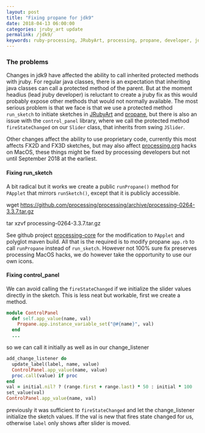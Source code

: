 ```yaml
---
layout: post
title: "Fixing propane for jdk9"
date: 2018-04-13 06:00:00
categories: jruby_art update
permalink: /jdk9/
keywords: ruby-processing, JRubyArt, processing, propane, developer, jdk9
---
```

### The problems

Changes in jdk9 have affected the ability to call inherited protected methods with jruby. For regular java classes, there is an expectation that inheriting java classes can call a protected method of the parent. But at the moment headius (lead jruby developer) is reluctant to create a jruby fix as this would probably expose other methods that would not normally available. The most serious problem is that we face is that we use a protected method `run_sketch` to initiate sketches in [JRubyArt][jruby_art] and [propane][propane], but there is also an issue with the `control_panel` library, where we call the protected method `fireStateChanged` on our `Slider` class, that inherits from swing `JSlider`.

Other changes affect the ability to use proprietary code, currently this most affects FX2D and FX3D sketches, but may also affect [processing.org][vanilla] hacks on MacOS, these things might be fixed by processing developers but not until September 2018 at the earliest.

#### Fixing run_sketch

A bit radical but it works we create a public `runPropane()` method for `PApplet` that mirrors `runSketch()`, except that it is publicly accessible.

wget https://github.com/processing/processing/archive/processing-0264-3.3.7.tar.gz

tar xzvf processing-0264-3.3.7.tar.gz

See github project [processing-core][core] for the modification to `PApplet` and polyglot maven build. All that is the required is to modify propane `app.rb` to call `runPropane` instead of `run_sketch`. However not 100% sure fix preserves processing MacOS hacks, we do however take the opportunity to use our own icons.

#### Fixing control_panel

We can avoid calling the `fireStateChanged` if we initialize the slider values directly in the sketch. This is less neat but workable, first we create a method.

```ruby
module ControlPanel
  def self.app_value(name, val)
    Propane.app.instance_variable_set("@#{name}", val)
  end
  ...

```

so we can call it initially as well as in our change_listener

```ruby
add_change_listener do
  update_label(label, name, value)
  ControlPanel.app_value(name, value)
  proc.call(value) if proc
end
val = initial.nil? ? (range.first + range.last) * 50 : initial * 100
set_value(val)
ControlPanel.app_value(name, val)

```

previously it was sufficient to `fireStateChanged` and let the change_listener initialize the sketch values. If the val is new that fires state changed for us, otherwise `label` only shows after slider is moved.


[vanilla]:https://github.com/processing/processing/wiki/Supported-Platforms#java-9
[jruby_art]:https://ruby-processing.github.io/JRubyArt/
[propane]:https://ruby-processing.github.io/propane/
[core]:https://github.com/ruby-processing/processing-core
